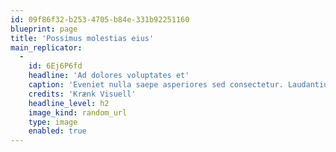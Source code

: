 ```yaml
---
id: 09f86f32-b253-4705-b84e-331b92251160
blueprint: page
title: 'Possimus molestias eius'
main_replicator:
  -
    id: 6Ej6P6fd
    headline: 'Ad dolores voluptates et'
    caption: 'Eveniet nulla saepe asperiores sed consectetur. Laudantium reiciendis rem cum labore illum impedit officia minima. Exercitationem aut ab maiores illo consequatur.'
    credits: 'Krænk Visuell'
    headline_level: h2
    image_kind: random_url
    type: image
    enabled: true
---
```

